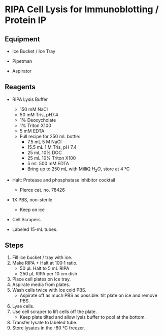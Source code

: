 # RIPA Cell Lysis for Immunoblotting / Protein IP

## Equipment

* Ice Bucket / Ice Tray

* Pipetman

* Aspirator

## Reagents

* RIPA Lysis Buffer
    * 150 mM NaCl
    * 50 mM Tris, pH7.4
    * 1% Deoxycholate
    * 1% Triton X100
    * 5 mM EDTA
    * Full recipe for 250 mL bottle:
        * 7.5 mL 5 M NaCl
        * 15.5 mL 1 M Tris, pH 7.4
        * 25 mL 10% DOC
        * 25 mL 10% Triton X100
        * 5 mL 500 mM EDTA
        * Bring up to 250 mL with MilliQ $H_2O$, store at 4 °C

* Halt: Protease and phosphatase inhibitor cocktail
    * Pierce cat. no. 78426

* 1X PBS, non-sterile
    * Keep on ice

* Cell Scrapers

* Labeled 15-mL tubes.

## Steps

1. Fill ice bucket / tray with ice.
2. Make RIPA + Halt at 100:1 ratio.
    * 50 μL Halt to 5 mL RIPA
    * 250 μL RIPA per 10 cm dish
3. Place cell plates on ice tray.
4. Aspirate media from plates.
5. Wash cells twice with ice cold PBS.
    * Aspirate off as much PBS as possible: tilt plate on ice and remove PBS.
6. Lyse cells.
7. Use cell scraper to lift cells off the plate.
    * Keep plate tilted and allow lysis buffer to pool at the bottom.
8. Transfer lysate to labeled tube.
9. Store lysates in the -80 °C freezer.
